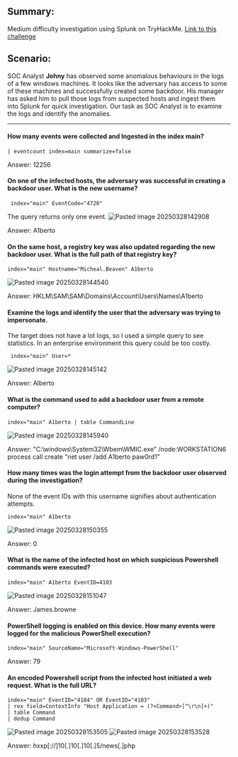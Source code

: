 ## Summary: 

Medium difficulty investigation using Splunk on TryHackMe. <a href="https://tryhackme.com/room/investigatingwithsplunk" target="_blank" rel="noopener noreferrer">Link to this challenge</a>

## Scenario: 

SOC Analyst **Johny** has observed some anomalous behaviours in the logs of a few windows machines. It looks like the adversary has access to some of these machines and successfully created some backdoor. His manager has asked him to pull those logs from suspected hosts and ingest them into Splunk for quick investigation. Our task as SOC Analyst is to examine the logs and identify the anomalies.

---
#### How many events were collected and Ingested in the index **main**?  

	| eventcount index=main summarize=false

Answer: 12256
#### On one of the infected hosts, the adversary was successful in creating a backdoor user. What is the new username?  

	 index="main" EventCode="4720"

The query returns only one event. ![Pasted image 20250328142908](https://github.com/user-attachments/assets/4760a4d6-b152-4bac-9983-7199a72728c5)

Answer: A1berto
#### On the same host, a registry key was also updated regarding the new backdoor user. What is the full path of that registry key?

	index="main" Hostname="Micheal.Beaven" A1berto

![Pasted image 20250328144540](https://github.com/user-attachments/assets/c676004e-4ebc-450e-9ece-c2b57e2b7455)

Answer: HKLM\SAM\SAM\Domains\Account\Users\Names\A1berto
#### Examine the logs and identify the user that the adversary was trying to impersonate.

The target does not have a lot logs, so I used a simple query to see statistics. In an enterprise environment this query could be too costly.

	 index="main" User=*

![Pasted image 20250328145142](https://github.com/user-attachments/assets/d06f8c12-ffde-4e62-a9e4-74b906d404e8)

Answer: Alberto
#### What is the command used to add a backdoor user from a remote computer?  

	index="main" A1berto | table CommandLine
	
![Pasted image 20250328145940](https://github.com/user-attachments/assets/68a97633-cca0-4f6e-aad6-d6389ac2ebe4)

Answer: "C:\windows\System32\Wbem\WMIC.exe" /node:WORKSTATION6 process call create "net user /add A1berto paw0rd1"
#### How many times was the login attempt from the backdoor user observed during the investigation?

None of the event IDs with this username signifies about authentication attempts.

	index="main" A1berto 

![Pasted image 20250328150355](https://github.com/user-attachments/assets/be9eded7-d212-4030-b195-a4567a201485)

Answer: 0
#### What is the name of the infected host on which suspicious Powershell commands were executed?

	index="main" A1berto EventID=4103

![Pasted image 20250328151047](https://github.com/user-attachments/assets/f4ef4702-e7e7-4a67-bab0-f62a8718999a)

Answer: James.browne
#### PowerShell logging is enabled on this device. How many events were logged for the malicious PowerShell execution?

	index="main" SourceName="Microsoft-Windows-PowerShell"

Answer: 79
#### An encoded Powershell script from the infected host initiated a web request. What is the full URL?

	index="main" EventID="4104" OR EventID="4103" 
	| rex field=ContextInfo "Host Application = (?<Command>[^\r\n]+)"
	| table Command
	| dedup Command

![Pasted image 20250328153505](https://github.com/user-attachments/assets/c7cd4f92-505e-492b-a8e4-291d0808107d)
![Pasted image 20250328153528](https://github.com/user-attachments/assets/0f00986d-df79-4742-ad20-e9459d90e7bc)

Answer: hxxp[://]10[.]10[.]10[.]5/news[.]php
